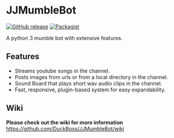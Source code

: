 # JJMumbleBot
[![GitHub release](https://img.shields.io/badge/Build-1.0-brightgreen.svg)](https://github.com/DuckBoss/JJMumbleBot/releases/latest)
[![Packagist](https://img.shields.io/badge/License-GPL-blue.svg)](https://github.com/DuckBoss/JJMumbleBot/blob/master/LICENSE)

A python 3 mumble bot with extensive features.


## Features
- Streams youtube songs in the channel.
- Posts images from urls or from a local directory in the channel.
- Sound Board that plays short wav audio clips in the channel.
- Fast, responsive, plugin-based system for easy expandability.

## Wiki
<b> Please check out the wiki for more information </b> <br>
<a href="https://github.com/DuckBoss/JJMumbleBot/wiki">https://github.com/DuckBoss/JJMumbleBot/wiki</a>
